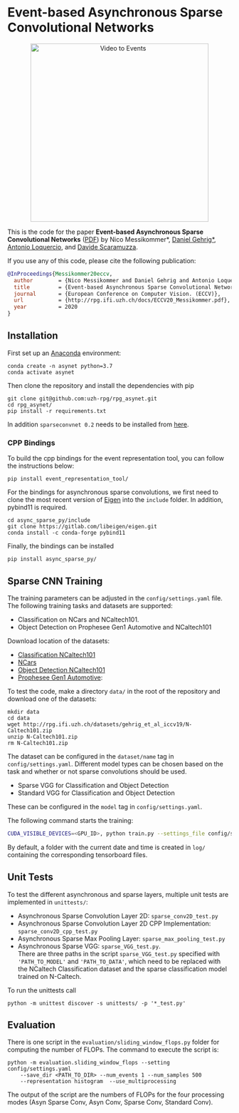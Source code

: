 # Event-based Asynchronous Sparse Convolutional Networks
<p align="center">
  <a href="https://youtu.be/VD7Beh_-7eU">
    <img src="resources/thumbnail.png" alt="Video to Events" width="400"/>
  </a>
</p>

This is the code for the paper **Event-based Asynchronous Sparse Convolutional Networks** 
([PDF](http://rpg.ifi.uzh.ch/docs/ECCV20_Messikommer.pdf)) by Nico Messikommer*, [Daniel Gehrig*](https://danielgehrig18.github.io), 
[Antonio Loquercio](https://antonilo.github.io/), and [Davide Scaramuzza](http://rpg.ifi.uzh.ch/people_scaramuzza.html).

If you use any of this code, please cite the following publication:

```bibtex
@InProceedings{Messikommer20eccv,
  author        = {Nico Messikommer and Daniel Gehrig and Antonio Loquercio and Davide Scaramuzza},
  title         = {Event-based Asynchronous Sparse Convolutional Networks},
  journal       = {European Conference on Computer Vision. (ECCV)},
  url           = {http://rpg.ifi.uzh.ch/docs/ECCV20_Messikommer.pdf},
  year          = 2020
}
```

## Installation
First set up an [Anaconda](https://www.anaconda.com/) environment:

    conda create -n asynet python=3.7  
    conda activate asynet

Then clone the repository and install the dependencies with pip

    git clone git@github.com:uzh-rpg/rpg_asynet.git
    cd rpg_asynet/
    pip install -r requirements.txt

In addition `sparseconvnet 0.2` needs to be installed from [here](https://github.com/facebookresearch/SparseConvNet).

### CPP Bindings
To build the cpp bindings for the event representation tool, you can follow the instructions below:

    pip install event_representation_tool/

For the bindings for asynchronous sparse convolutions, we first need to clone the most recent version of [Eigen](http://eigen.tuxfamily.org/index.php?title=Main_Page) into the `include` folder. In addition, pybind11 is required.

    cd async_sparse_py/include
    git clone https://gitlab.com/libeigen/eigen.git
    conda install -c conda-forge pybind11
  
Finally, the bindings can be installed

    pip install async_sparse_py/

## Sparse CNN Training
The training parameters can be adjusted in the `config/settings.yaml` file. 
The following training tasks and datasets are supported:
* Classification on NCars and NCaltech101.  
* Object Detection on Prophesee Gen1 Automotive and NCaltech101

Download location of the datasets:
* [Classification NCaltech101](http://rpg.ifi.uzh.ch/datasets/gehrig_et_al_iccv19/N-Caltech101.zip) 
* [NCars](http://www.prophesee.ai/dataset-n-cars/)
* [Object Detection NCaltech101](https://www.garrickorchard.com/datasets/n-caltech101)
* [Prophesee Gen1 Automotive](https://www.prophesee.ai/2020/01/24/prophesee-gen1-automotive-detection-dataset/):

To test the code, make a directory `data/` in the root of the repository and download one of the datasets:

    mkdir data
    cd data
    wget http://rpg.ifi.uzh.ch/datasets/gehrig_et_al_iccv19/N-Caltech101.zip
    unzip N-Caltech101.zip
    rm N-Caltech101.zip

The dataset can be configured in the `dataset/name` tag in `config/settings.yaml`. Different model types can be chosen based on the task and whether or not sparse convolutions should be used. 

* Sparse VGG for Classification and Object Detection
* Standard VGG for Classification and Object Detection

These can be configured in the `model` tag in `config/settings.yaml`.

The following command starts the training: 

```bash
CUDA_VISIBLE_DEVICES=<GPU_ID>, python train.py --settings_file config/settings.yaml
```

By default, a folder with the current date and time is created in `log/` containing the corresponding tensorboard files.


## Unit Tests
To test the different asynchronous and sparse layers, multiple unit tests are implemented in `unittests/`:
* Asynchronous Sparse Convolution Layer 2D: `sparse_conv2D_test.py`
* Asynchronous Sparse Convolution Layer 2D CPP Implementation: `sparse_conv2D_cpp_test.py`
* Asynchronous Sparse Max Pooling Layer: `sparse_max_pooling_test.py`
* Asynchronous Sparse VGG: `sparse_VGG_test.py`. <br/>
  There are three paths in the script `sparse_VGG_test.py` specified with `'PATH_TO_MODEL'` and `'PATH_TO_DATA'`, 
  which need to be replaced with the NCaltech Classification dataset and the sparse classification model trained on N-Caltech.

To run the unittests call

    python -m unittest discover -s unittests/ -p '*_test.py'

## Evaluation
There is one script in the `evaluation/sliding_window_flops.py` folder for computing the number of FLOPs.
The command to execute the script is:

    python -m evaluation.sliding_window_flops --setting config/settings.yaml
        --save_dir <PATH_TO_DIR> --num_events 1 --num_samples 500
        --representation histogram  --use_multiprocessing

The output of the script are the numbers of FLOPs for the four processing modes (Asyn Sparse Conv, Asyn Conv, Sparse Conv, Standard Conv).
